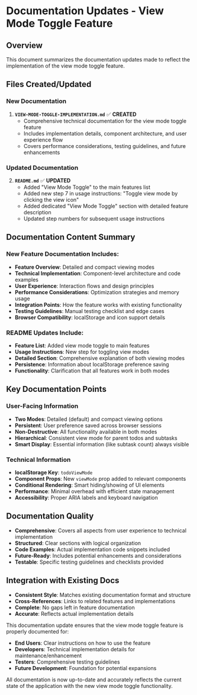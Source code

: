 # Documentation Updates - View Mode Toggle Feature

## Overview
This document summarizes the documentation updates made to reflect the implementation of the view mode toggle feature.

## Files Created/Updated

### New Documentation
1. **`VIEW-MODE-TOGGLE-IMPLEMENTATION.md`** ✅ **CREATED**
   - Comprehensive technical documentation for the view mode toggle feature
   - Includes implementation details, component architecture, and user experience flow
   - Covers performance considerations, testing guidelines, and future enhancements

### Updated Documentation  
2. **`README.md`** ✅ **UPDATED**
   - Added "View Mode Toggle" to the main features list
   - Added new step 7 in usage instructions: "Toggle view mode by clicking the view icon"
   - Added dedicated "View Mode Toggle" section with detailed feature description
   - Updated step numbers for subsequent usage instructions

## Documentation Content Summary

### New Feature Documentation Includes:
- **Feature Overview**: Detailed and compact viewing modes
- **Technical Implementation**: Component-level architecture and code examples
- **User Experience**: Interaction flows and design principles
- **Performance Considerations**: Optimization strategies and memory usage
- **Integration Points**: How the feature works with existing functionality
- **Testing Guidelines**: Manual testing checklist and edge cases
- **Browser Compatibility**: localStorage and icon support details

### README Updates Include:
- **Feature List**: Added view mode toggle to main features
- **Usage Instructions**: New step for toggling view modes
- **Detailed Section**: Comprehensive explanation of both viewing modes
- **Persistence**: Information about localStorage preference saving
- **Functionality**: Clarification that all features work in both modes

## Key Documentation Points

### User-Facing Information
- **Two Modes**: Detailed (default) and compact viewing options
- **Persistent**: User preference saved across browser sessions
- **Non-Destructive**: All functionality available in both modes
- **Hierarchical**: Consistent view mode for parent todos and subtasks
- **Smart Display**: Essential information (like subtask count) always visible

### Technical Information
- **localStorage Key**: `todoViewMode`
- **Component Props**: New `viewMode` prop added to relevant components
- **Conditional Rendering**: Smart hiding/showing of UI elements
- **Performance**: Minimal overhead with efficient state management
- **Accessibility**: Proper ARIA labels and keyboard navigation

## Documentation Quality
- **Comprehensive**: Covers all aspects from user experience to technical implementation
- **Structured**: Clear sections with logical organization
- **Code Examples**: Actual implementation code snippets included
- **Future-Ready**: Includes potential enhancements and considerations
- **Testable**: Specific testing guidelines and checklists provided

## Integration with Existing Docs
- **Consistent Style**: Matches existing documentation format and structure
- **Cross-References**: Links to related features and implementations
- **Complete**: No gaps left in feature documentation
- **Accurate**: Reflects actual implementation details

This documentation update ensures that the view mode toggle feature is properly documented for:
- **End Users**: Clear instructions on how to use the feature
- **Developers**: Technical implementation details for maintenance/enhancement
- **Testers**: Comprehensive testing guidelines
- **Future Development**: Foundation for potential expansions

All documentation is now up-to-date and accurately reflects the current state of the application with the new view mode toggle functionality.
